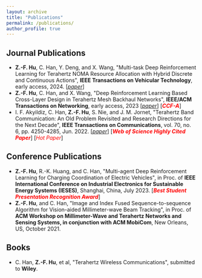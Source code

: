 ```yaml
---
layout: archive
title: "Publications"
permalink: /publications/
author_profile: true
---
```



Journal Publications
-----
- **Z.-F. Hu**, C. Han, Y. Deng, and X. Wang, "Multi-task Deep Reinforcement Learning for Terahertz NOMA Resource Allocation with Hybrid Discrete and Continuous Actions", **IEEE Transactions on Vehicular Technology**, early access, 2024. [[*paper*](https://ieeexplore.ieee.org/document/10480465)]
- **Z.-F. Hu**, C. Han, and X. Wang, "Deep Reinforcement Learning Based Cross-Layer Design in Terahertz Mesh Backhaul Networks", **IEEE/ACM Transactions on Networking**, early access, 2023 [[*paper*](https://ieeexplore.ieee.org/document/10364873)] [_**<font color='red'>CCF-A</font>**_]
- I. F. Akyildiz, C. Han, **Z.-F. Hu**, S. Nie, and J. M. Jornet, "Terahertz Band Communication: An Old Problem Revisited and Research Directions for the Next Decade", **IEEE Transactions on Communications**, vol. 70, no. 6, pp. 4250-4285, Jun. 2022. [[*paper*](https://ieeexplore.ieee.org/document/9766110)] [_**<font color='red'>Web of Science Highly Cited Paper</font>**_] [_<font color='red'>Hot Paper</font>_]

Conference Publications
-----
- **Z.-F. Hu**, R.-K. Huang, and C. Han, "Multi-agent Deep Reinforcement Learning for Charging Coordination of Electric Vehicles", in Proc. of **IEEE International Conference on Industrial Electronics for Sustainable Energy Systems (IESES)**, Shanghai, China, July 2023. [_**<font color='red'>Best Student Presentation Recognition Award</font>**_]
- **Z.-F. Hu**, and C. Han, "Image and Index Fused Sequence-to-sequence Algorithm for Vision-aided Millimeter-wave Beam Tracking", in Proc. of **ACM Workshop on Millimeter-Wave and Terahertz Networks and Sensing Systems, in conjunction with ACM MobiCom**, New Orleans, US, October 2021.

Books
-----
- C. Han, **Z.-F. Hu**, et al, "Terahertz Wireless Communications", submitted to **Wiley**. 
